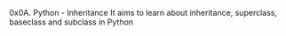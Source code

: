 0x0A. Python - Inheritance
It aims to learn about inheritance, superclass, baseclass and subclass in Python

